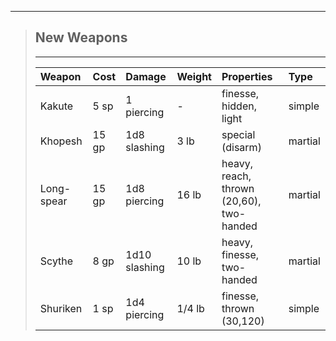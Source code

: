 ___
>## New Weapons
>___
>| Weapon | Cost | Damage | Weight | Properties | Type |
>|:----|:----|:----|:----|:----|:----|
>| Kakute | 5 sp | 1 piercing | - | finesse, hidden, light | simple |
>| Khopesh | 15 gp | 1d8 slashing | 3 lb | special (disarm) | martial |
>| Long-spear |15 gp | 1d8 piercing | 16 lb | heavy, reach, thrown (20,60), two-handed | martial |
>| Scythe |8 gp | 1d10 slashing | 10 lb | heavy, finesse, two-handed | martial |
>| Shuriken | 1 sp | 1d4 piercing | 1/4 lb | finesse, thrown (30,120) | simple |